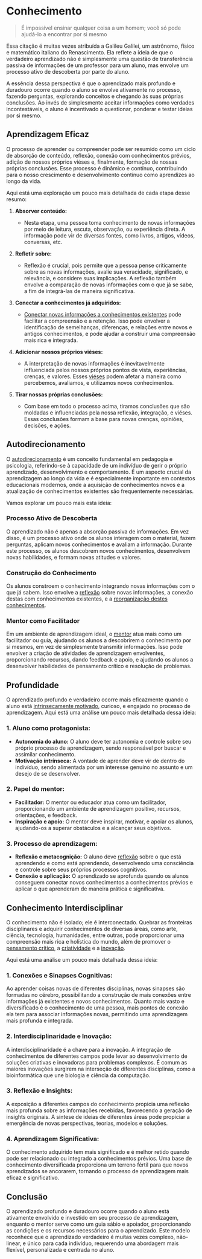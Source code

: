 # Conhecimento

> É impossível ensinar qualquer coisa a um homem; você só pode ajudá-lo a encontrar por si mesmo

Essa citação é muitas vezes atribuída a Galileu Galilei, um astrônomo, físico e matemático italiano do Renascimento. Ela reflete a ideia de que o verdadeiro aprendizado não é simplesmente uma questão de transferência passiva de informações de um professor para um aluno, mas envolve um processo ativo de descoberta por parte do aluno.

A essência dessa perspectiva é que o aprendizado mais profundo e duradouro ocorre quando o aluno se envolve ativamente no processo, fazendo perguntas, explorando conceitos e chegando às suas próprias conclusões. Ao invés de simplesmente aceitar informações como verdades incontestáveis, o aluno é incentivado a questionar, ponderar e testar ideias por si mesmo.

## Aprendizagem Eficaz

O processo de aprender ou compreender pode ser resumido como um ciclo de absorção de conteúdo, reflexão, conexão com conhecimentos prévios, adição de nossos próprios viéses e, finalmente, formação de nossas próprias conclusões. Esse processo é dinâmico e contínuo, contribuindo para o nosso crescimento e desenvolvimento contínuo como aprendizes ao longo da vida.

Aqui está uma exploração um pouco mais detalhada de cada etapa desse resumo:

1. **Absorver conteúdo:**
   - Nesta etapa, uma pessoa toma conhecimento de novas informações por meio de leitura, escuta, observação, ou experiência direta. A informação pode vir de diversas fontes, como livros, artigos, vídeos, conversas, etc.

2. **Refletir sobre:**
   - Reflexão é crucial, pois permite que a pessoa pense criticamente sobre as novas informações, avalie sua veracidade, significado, e relevância, e considere suas implicações. A reflexão também envolve a comparação de novas informações com o que já se sabe, a fim de integrá-las de maneira significativa.

3. **Conectar a conhecimentos já adquiridos:**
   - [Conectar novas informações a conhecimentos existentes](/CONTINUOUS_LEARNING.md#conex%C3%B5es-mentais) pode facilitar a compreensão e a retenção. Isso pode envolver a identificação de semelhanças, diferenças, e relações entre novos e antigos conhecimentos, e pode ajudar a construir uma compreensão mais rica e integrada.

4. **Adicionar nossos próprios viéses:**
   - A interpretação de novas informações é inevitavelmente influenciada pelos nossos próprios pontos de vista, experiências, crenças, e valores. Esses [viéses](https://en.wikipedia.org/wiki/List_of_cognitive_biases) podem afetar a maneira como percebemos, avaliamos, e utilizamos novos conhecimentos.

5. **Tirar nossas próprias conclusões:**
   - Com base em todo o processo acima, tiramos conclusões que são moldadas e influenciadas pela nossa reflexão, integração, e viéses. Essas conclusões formam a base para novas crenças, opiniões, decisões, e ações.

## Autodirecionamento

O [autodirecionamento](https://en.wikipedia.org/wiki/Self-directedness) é um conceito fundamental em pedagogia e psicologia, referindo-se à capacidade de um indivíduo de gerir o próprio aprendizado, desenvolvimento e comportamento. É um aspecto crucial da aprendizagem ao longo da vida e é especialmente importante em contextos educacionais modernos, onde a aquisição de conhecimentos novos e a atualização de conhecimentos existentes são frequentemente necessárias.

Vamos explorar um pouco mais esta ideia:

### Processo Ativo de Descoberta

O aprendizado não é apenas a absorção passiva de informações. Em vez disso, é um processo ativo onde os alunos interagem com o material, fazem perguntas, aplicam novos conhecimentos e avaliam a informação. Durante este processo, os alunos descobrem novos conhecimentos, desenvolvem novas habilidades, e formam novas atitudes e valores.

### Construção do Conhecimento

Os alunos constroem o conhecimento integrando novas informações com o que já sabem. Isso envolve a [reflexão](/CONTINUOUS_LEARNING.md#metacogni%C3%A7%C3%A3o) sobre novas informações, a conexão destas com conhecimentos existentes, e a [reorganização destes conhecimentos](/CONTINUOUS_LEARNING.md#anota%C3%A7%C3%B5es).

### Mentor como Facilitador

Em um ambiente de aprendizagem ideal, o [mentor](https://en.wikipedia.org/wiki/Mentorship) atua mais como um facilitador ou guia, ajudando os alunos a descobrirem o conhecimento por si mesmos, em vez de simplesmente transmitir informações. Isso pode envolver a criação de atividades de aprendizagem envolventes, proporcionando recursos, dando feedback e apoio, e ajudando os alunos a desenvolver habilidades de pensamento crítico e resolução de problemas.

## Profundidade

O aprendizado profundo e verdadeiro ocorre mais eficazmente quando o aluno está [intrinsecamente motivado](), curioso, e engajado no processo de aprendizagem. Aqui está uma análise um pouco mais detalhada dessa ideia:

### 1. **Aluno como protagonista:**
   - **Autonomia do aluno:** O aluno deve ter autonomia e controle sobre seu próprio processo de aprendizagem, sendo responsável por buscar e assimilar conhecimento.
   - **Motivação intrínseca:** A vontade de aprender deve vir de dentro do indivíduo, sendo alimentada por um interesse genuíno no assunto e um desejo de se desenvolver.

### 2. **Papel do mentor:**
   - **Facilitador:** O mentor ou educador atua como um facilitador, proporcionando um ambiente de aprendizagem positivo, recursos, orientações, e feedback.
   - **Inspiração e apoio:** O mentor deve inspirar, motivar, e apoiar os alunos, ajudando-os a superar obstáculos e a alcançar seus objetivos.

### 3. **Processo de aprendizagem:**
   - **Reflexão e metacognição:** O aluno deve [reflexão](/CONTINUOUS_LEARNING.md#metacogni%C3%A7%C3%A3o) sobre o que está aprendendo e como está aprendendo, desenvolvendo uma consciência e controle sobre seus próprios processos cognitivos.
   - **Conexão e aplicação:** O aprendizado se aprofunda quando os alunos conseguem conectar novos conhecimentos a conhecimentos prévios e aplicar o que aprenderam de maneira prática e significativa.

## Conhecimento Interdisciplinar

O conhecimento não é isolado; ele é interconectado. Quebrar as fronteiras disciplinares e adquirir conhecimentos de diversas áreas, como arte, ciência, tecnologia, humanidades, entre outras, pode proporcionar uma compreensão mais rica e holística do mundo, além de promover o [pensamento crítico](https://en.wikipedia.org/wiki/Critical_thinking), a [criatividade](/CHAOS_CREATIVITY.md) e a [inovação](/INNOVATION.md).

Aqui está uma análise um pouco mais detalhada dessa ideia:

### **1. Conexões e Sinapses Cognitivas:**
Ao aprender coisas novas de diferentes disciplinas, novas sinapses são formadas no cérebro, possibilitando a construção de mais conexões entre informações já existentes e novos conhecimentos. Quanto mais vasto e diversificado é o conhecimento de uma pessoa, mais pontos de conexão ela tem para associar informações novas, permitindo uma aprendizagem mais profunda e integrada.

### **2. Interdisciplinaridade e Inovação:**
A interdisciplinaridade é a chave para a inovação. A integração de conhecimentos de diferentes campos pode levar ao desenvolvimento de soluções criativas e inovadoras para problemas complexos. É comum as maiores inovações surgirem na interseção de diferentes disciplinas, como a bioinformática que une biologia e ciência da computação.

### **3. Reflexão e Insights:**
A exposição a diferentes campos do conhecimento propicia uma reflexão mais profunda sobre as informações recebidas, favorecendo a geração de insights originais. A síntese de ideias de diferentes áreas pode propiciar a emergência de novas perspectivas, teorias, modelos e soluções.

### **4. Aprendizagem Significativa:**
O conhecimento adquirido tem mais significado e é melhor retido quando pode ser relacionado ou integrado a conhecimentos prévios. Uma base de conhecimento diversificada proporciona um terreno fértil para que novos aprendizados se ancorarem, tornando o processo de aprendizagem mais eficaz e significativo.

## Conclusão

O aprendizado profundo e duradouro ocorre quando o aluno está ativamente envolvido e investido em seu processo de aprendizagem, enquanto o mentor serve como um guia sábio e apoiador, proporcionando as condições e os recursos necessários para o aprendizado. Este modelo reconhece que o aprendizado verdadeiro é muitas vezes complexo, não-linear, e único para cada indivíduo, requerendo uma abordagem mais flexível, personalizada e centrada no aluno.

